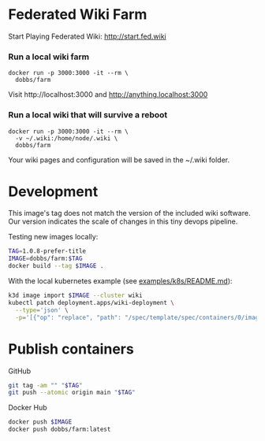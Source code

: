 # Federated Wiki Farm

Start Playing Federated Wiki: http://start.fed.wiki

### Run a local wiki farm

    docker run -p 3000:3000 -it --rm \
      dobbs/farm

Visit http://localhost:3000 and http://anything.localhost:3000

### Run a local wiki that will survive a reboot

    docker run -p 3000:3000 -it --rm \
      -v ~/.wiki:/home/node/.wiki \
      dobbs/farm

Your wiki pages and configuration will be saved in the ~/.wiki folder.

# Development

This image's tag does not match the version of the included wiki
software. Our version indicates the scale of changes in this tiny
devops pipeline.

Testing new images locally:

``` bash
TAG=1.0.8-prefer-title
IMAGE=dobbs/farm:$TAG
docker build --tag $IMAGE .
```

With the local kubernetes example (see [examples/k8s/README.md](./examples/k8s/README.md)):

``` bash
k3d image import $IMAGE --cluster wiki
kubectl patch deployment.apps/wiki-deployment \
  --type='json' \
  -p='[{"op": "replace", "path": "/spec/template/spec/containers/0/image", "value":"'$IMAGE'"}]'
```

# Publish containers

GitHub
``` bash
git tag -am "" "$TAG"
git push --atomic origin main "$TAG"
```

Docker Hub

``` bash
docker push $IMAGE
docker push dobbs/farm:latest
```
